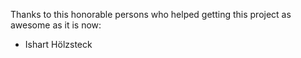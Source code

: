 Thanks to this honorable persons who helped getting this project as awesome as it is now:
* Ishart Hölzsteck
